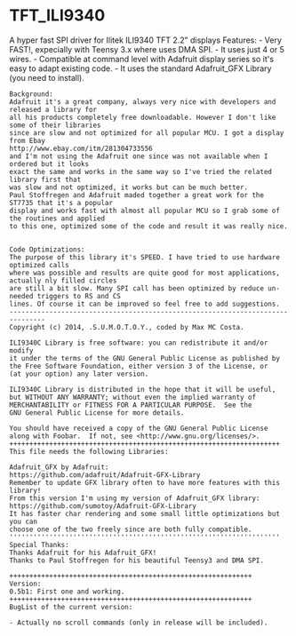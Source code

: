 TFT_ILI9340
===========

A hyper fast SPI driver for Ilitek ILI9340 TFT 2.2" displays
	Features:
	- Very FAST!, expecially with Teensy 3.x where uses DMA SPI.
	- It uses just 4 or 5 wires.
	- Compatible at command level with Adafruit display series so it's easy to adapt existing code.
	- It uses the standard Adafruit_GFX Library (you need to install). 
	
	Background:
	Adafruit it's a great company, always very nice with developers and released a library for
	all his products completely free downloadable. However I don't like some of their libraries
	since are slow and not optimized for all popular MCU. I got a display from Ebay
	http://www.ebay.com/itm/281304733556
	and I'm not using the Adafruit one since was not available when I ordered but it looks
	exact the same and works in the same way so I've tried the related library first that
	was slow and not optimized, it works but can be much better.
	Paul Stoffregen and Adafruit maded together a great work for the ST7735 that it's a popular
	display and works fast with almost all popular MCU so I grab some of the routines and applied
	to this one, optimized some of the code and result it was really nice.
	
	
	Code Optimizations:
	The purpose of this library it's SPEED. I have tried to use hardware optimized calls
	where was possible and results are quite good for most applications, actually nly filled circles
    are still a bit slow. Many SPI call has been optimized by reduce un-needed triggers to RS and CS
	lines. Of course it can be improved so feel free to add suggestions.
	-------------------------------------------------------------------------------
    Copyright (c) 2014, .S.U.M.O.T.O.Y., coded by Max MC Costa.    

    ILI9340C Library is free software: you can redistribute it and/or modify
    it under the terms of the GNU General Public License as published by
    the Free Software Foundation, either version 3 of the License, or
    (at your option) any later version.

    ILI9340C Library is distributed in the hope that it will be useful,
    but WITHOUT ANY WARRANTY; without even the implied warranty of
    MERCHANTABILITY or FITNESS FOR A PARTICULAR PURPOSE.  See the
    GNU General Public License for more details.

    You should have received a copy of the GNU General Public License
    along with Foobar.  If not, see <http://www.gnu.org/licenses/>.
	++++++++++++++++++++++++++++++++++++++++++++++++++++++++++++++++++++
    This file needs the following Libraries:
 
    Adafruit_GFX by Adafruit:
    https://github.com/adafruit/Adafruit-GFX-Library
	Remember to update GFX library often to have more features with this library!
	From this version I'm using my version of Adafruit_GFX library:
	https://github.com/sumotoy/Adafruit-GFX-Library
	It has faster char rendering and some small little optimizations but you can
	choose one of the two freely since are both fully compatible.
	''''''''''''''''''''''''''''''''''''''''''''''''''''''''''''''''''''
	Special Thanks:
	Thanks Adafruit for his Adafruit_GFX!
	Thanks to Paul Stoffregen for his beautiful Teensy3 and DMA SPI.
	
	+++++++++++++++++++++++++++++++++++++++++++++++++++++++++++++
	Version:
	0.5b1: First one and working.
	+++++++++++++++++++++++++++++++++++++++++++++++++++++++++++++
	BugList of the current version:
	
	- Actually no scroll commands (only in release will be included).
